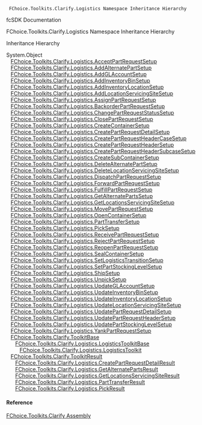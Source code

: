 ﻿     FChoice.Toolkits.Clarify.Logistics Namespace Inheritance Hierarchy                                                   

fcSDK Documentation

FChoice.Toolkits.Clarify.Logistics Namespace Inheritance Hierarchy

Inheritance Hierarchy

System.Object  
   [FChoice.Toolkits.Clarify.Logistics.AcceptPartRequestSetup](FChoice.Toolkits.Clarify~FChoice.Toolkits.Clarify.Logistics.AcceptPartRequestSetup.md)  
   [FChoice.Toolkits.Clarify.Logistics.AddAlternatePartSetup](FChoice.Toolkits.Clarify~FChoice.Toolkits.Clarify.Logistics.AddAlternatePartSetup.md)  
   [FChoice.Toolkits.Clarify.Logistics.AddGLAccountSetup](FChoice.Toolkits.Clarify~FChoice.Toolkits.Clarify.Logistics.AddGLAccountSetup.md)  
   [FChoice.Toolkits.Clarify.Logistics.AddInventoryBinSetup](FChoice.Toolkits.Clarify~FChoice.Toolkits.Clarify.Logistics.AddInventoryBinSetup.md)  
   [FChoice.Toolkits.Clarify.Logistics.AddInventoryLocationSetup](FChoice.Toolkits.Clarify~FChoice.Toolkits.Clarify.Logistics.AddInventoryLocationSetup.md)  
   [FChoice.Toolkits.Clarify.Logistics.AddLocationServicingSiteSetup](FChoice.Toolkits.Clarify~FChoice.Toolkits.Clarify.Logistics.AddLocationServicingSiteSetup.md)  
   [FChoice.Toolkits.Clarify.Logistics.AssignPartRequestSetup](FChoice.Toolkits.Clarify~FChoice.Toolkits.Clarify.Logistics.AssignPartRequestSetup.md)  
   [FChoice.Toolkits.Clarify.Logistics.BackorderPartRequestSetup](FChoice.Toolkits.Clarify~FChoice.Toolkits.Clarify.Logistics.BackorderPartRequestSetup.md)  
   [FChoice.Toolkits.Clarify.Logistics.ChangePartRequestStatusSetup](FChoice.Toolkits.Clarify~FChoice.Toolkits.Clarify.Logistics.ChangePartRequestStatusSetup.md)  
   [FChoice.Toolkits.Clarify.Logistics.ClosePartRequestSetup](FChoice.Toolkits.Clarify~FChoice.Toolkits.Clarify.Logistics.ClosePartRequestSetup.md)  
   [FChoice.Toolkits.Clarify.Logistics.CreateContainerSetup](FChoice.Toolkits.Clarify~FChoice.Toolkits.Clarify.Logistics.CreateContainerSetup.md)  
   [FChoice.Toolkits.Clarify.Logistics.CreatePartRequestDetailSetup](FChoice.Toolkits.Clarify~FChoice.Toolkits.Clarify.Logistics.CreatePartRequestDetailSetup.md)  
   [FChoice.Toolkits.Clarify.Logistics.CreatePartRequestHeaderCaseSetup](FChoice.Toolkits.Clarify~FChoice.Toolkits.Clarify.Logistics.CreatePartRequestHeaderCaseSetup.md)  
   [FChoice.Toolkits.Clarify.Logistics.CreatePartRequestHeaderSetup](FChoice.Toolkits.Clarify~FChoice.Toolkits.Clarify.Logistics.CreatePartRequestHeaderSetup.md)  
   [FChoice.Toolkits.Clarify.Logistics.CreatePartRequestHeaderSubcaseSetup](FChoice.Toolkits.Clarify~FChoice.Toolkits.Clarify.Logistics.CreatePartRequestHeaderSubcaseSetup.md)  
   [FChoice.Toolkits.Clarify.Logistics.CreateSubContainerSetup](FChoice.Toolkits.Clarify~FChoice.Toolkits.Clarify.Logistics.CreateSubContainerSetup.md)  
   [FChoice.Toolkits.Clarify.Logistics.DeleteAlternatePartSetup](FChoice.Toolkits.Clarify~FChoice.Toolkits.Clarify.Logistics.DeleteAlternatePartSetup.md)  
   [FChoice.Toolkits.Clarify.Logistics.DeleteLocationServicingSiteSetup](FChoice.Toolkits.Clarify~FChoice.Toolkits.Clarify.Logistics.DeleteLocationServicingSiteSetup.md)  
   [FChoice.Toolkits.Clarify.Logistics.DispatchPartRequestSetup](FChoice.Toolkits.Clarify~FChoice.Toolkits.Clarify.Logistics.DispatchPartRequestSetup.md)  
   [FChoice.Toolkits.Clarify.Logistics.ForwardPartRequestSetup](FChoice.Toolkits.Clarify~FChoice.Toolkits.Clarify.Logistics.ForwardPartRequestSetup.md)  
   [FChoice.Toolkits.Clarify.Logistics.FulfillPartRequestSetup](FChoice.Toolkits.Clarify~FChoice.Toolkits.Clarify.Logistics.FulfillPartRequestSetup.md)  
   [FChoice.Toolkits.Clarify.Logistics.GetAlternatePartsSetup](FChoice.Toolkits.Clarify~FChoice.Toolkits.Clarify.Logistics.GetAlternatePartsSetup.md)  
   [FChoice.Toolkits.Clarify.Logistics.GetLocationsServicingSiteSetup](FChoice.Toolkits.Clarify~FChoice.Toolkits.Clarify.Logistics.GetLocationsServicingSiteSetup.md)  
   [FChoice.Toolkits.Clarify.Logistics.MovePartRequestSetup](FChoice.Toolkits.Clarify~FChoice.Toolkits.Clarify.Logistics.MovePartRequestSetup.md)  
   [FChoice.Toolkits.Clarify.Logistics.OpenContainerSetup](FChoice.Toolkits.Clarify~FChoice.Toolkits.Clarify.Logistics.OpenContainerSetup.md)  
   [FChoice.Toolkits.Clarify.Logistics.PartTransferSetup](FChoice.Toolkits.Clarify~FChoice.Toolkits.Clarify.Logistics.PartTransferSetup.md)  
   [FChoice.Toolkits.Clarify.Logistics.PickSetup](FChoice.Toolkits.Clarify~FChoice.Toolkits.Clarify.Logistics.PickSetup.md)  
   [FChoice.Toolkits.Clarify.Logistics.ReceivePartRequestSetup](FChoice.Toolkits.Clarify~FChoice.Toolkits.Clarify.Logistics.ReceivePartRequestSetup.md)  
   [FChoice.Toolkits.Clarify.Logistics.RejectPartRequestSetup](FChoice.Toolkits.Clarify~FChoice.Toolkits.Clarify.Logistics.RejectPartRequestSetup.md)  
   [FChoice.Toolkits.Clarify.Logistics.ReopenPartRequestSetup](FChoice.Toolkits.Clarify~FChoice.Toolkits.Clarify.Logistics.ReopenPartRequestSetup.md)  
   [FChoice.Toolkits.Clarify.Logistics.SealContainerSetup](FChoice.Toolkits.Clarify~FChoice.Toolkits.Clarify.Logistics.SealContainerSetup.md)  
   [FChoice.Toolkits.Clarify.Logistics.SetLogisticsTransitionSetup](FChoice.Toolkits.Clarify~FChoice.Toolkits.Clarify.Logistics.SetLogisticsTransitionSetup.md)  
   [FChoice.Toolkits.Clarify.Logistics.SetPartStockingLevelSetup](FChoice.Toolkits.Clarify~FChoice.Toolkits.Clarify.Logistics.SetPartStockingLevelSetup.md)  
   [FChoice.Toolkits.Clarify.Logistics.ShipSetup](FChoice.Toolkits.Clarify~FChoice.Toolkits.Clarify.Logistics.ShipSetup.md)  
   [FChoice.Toolkits.Clarify.Logistics.UnpickSetup](FChoice.Toolkits.Clarify~FChoice.Toolkits.Clarify.Logistics.UnpickSetup.md)  
   [FChoice.Toolkits.Clarify.Logistics.UpdateGLAccountSetup](FChoice.Toolkits.Clarify~FChoice.Toolkits.Clarify.Logistics.UpdateGLAccountSetup.md)  
   [FChoice.Toolkits.Clarify.Logistics.UpdateInventoryBinSetup](FChoice.Toolkits.Clarify~FChoice.Toolkits.Clarify.Logistics.UpdateInventoryBinSetup.md)  
   [FChoice.Toolkits.Clarify.Logistics.UpdateInventoryLocationSetup](FChoice.Toolkits.Clarify~FChoice.Toolkits.Clarify.Logistics.UpdateInventoryLocationSetup.md)  
   [FChoice.Toolkits.Clarify.Logistics.UpdateLocationServicingSiteSetup](FChoice.Toolkits.Clarify~FChoice.Toolkits.Clarify.Logistics.UpdateLocationServicingSiteSetup.md)  
   [FChoice.Toolkits.Clarify.Logistics.UpdatePartRequestDetailSetup](FChoice.Toolkits.Clarify~FChoice.Toolkits.Clarify.Logistics.UpdatePartRequestDetailSetup.md)  
   [FChoice.Toolkits.Clarify.Logistics.UpdatePartRequestHeaderSetup](FChoice.Toolkits.Clarify~FChoice.Toolkits.Clarify.Logistics.UpdatePartRequestHeaderSetup.md)  
   [FChoice.Toolkits.Clarify.Logistics.UpdatePartStockingLevelSetup](FChoice.Toolkits.Clarify~FChoice.Toolkits.Clarify.Logistics.UpdatePartStockingLevelSetup.md)  
   [FChoice.Toolkits.Clarify.Logistics.YankPartRequestSetup](FChoice.Toolkits.Clarify~FChoice.Toolkits.Clarify.Logistics.YankPartRequestSetup.md)  
   [FChoice.Toolkits.Clarify.ToolkitBase](FChoice.Toolkits.Clarify~FChoice.Toolkits.Clarify.ToolkitBase.md)  
      [FChoice.Toolkits.Clarify.Logistics.LogisticsToolkitBase](FChoice.Toolkits.Clarify~FChoice.Toolkits.Clarify.Logistics.LogisticsToolkitBase.md)  
         [FChoice.Toolkits.Clarify.Logistics.LogisticsToolkit](FChoice.Toolkits.Clarify~FChoice.Toolkits.Clarify.Logistics.LogisticsToolkit.md)  
   [FChoice.Toolkits.Clarify.ToolkitResult](FChoice.Toolkits.Clarify~FChoice.Toolkits.Clarify.ToolkitResult.md)  
      [FChoice.Toolkits.Clarify.Logistics.CreatePartRequestDetailResult](FChoice.Toolkits.Clarify~FChoice.Toolkits.Clarify.Logistics.CreatePartRequestDetailResult.md)  
      [FChoice.Toolkits.Clarify.Logistics.GetAlternatePartsResult](FChoice.Toolkits.Clarify~FChoice.Toolkits.Clarify.Logistics.GetAlternatePartsResult.md)  
      [FChoice.Toolkits.Clarify.Logistics.GetLocationsServicingSiteResult](FChoice.Toolkits.Clarify~FChoice.Toolkits.Clarify.Logistics.GetLocationsServicingSiteResult.md)  
      [FChoice.Toolkits.Clarify.Logistics.PartTransferResult](FChoice.Toolkits.Clarify~FChoice.Toolkits.Clarify.Logistics.PartTransferResult.md)  
      [FChoice.Toolkits.Clarify.Logistics.PickResult](FChoice.Toolkits.Clarify~FChoice.Toolkits.Clarify.Logistics.PickResult.md)  



#### Reference

[FChoice.Toolkits.Clarify Assembly](FChoice.Toolkits.Clarify.md)
